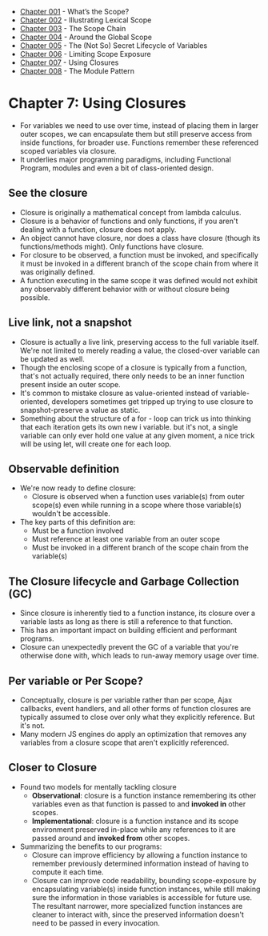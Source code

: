 
- [Chapter 001](https://github.com/Unosquare-CoE-JavaScript/christian-barajas/blob/YDKJSY/102_YDJKSY_Scopes-and-closures/chapter001.md) - What’s the Scope? 
- [Chapter 002](https://github.com/Unosquare-CoE-JavaScript/christian-barajas/blob/YDKJSY/102_YDJKSY_Scopes-and-closures/chapter002.md) - Illustrating Lexical Scope 
- [Chapter 003](https://github.com/Unosquare-CoE-JavaScript/christian-barajas/blob/YDKJSY/102_YDJKSY_Scopes-and-closures/chapter003.md) - The Scope Chain 
- [Chapter 004](https://github.com/Unosquare-CoE-JavaScript/christian-barajas/blob/YDKJSY/102_YDJKSY_Scopes-and-closures/chapter004.md) - Around the Global Scope 
- [Chapter 005](https://github.com/Unosquare-CoE-JavaScript/christian-barajas/blob/YDKJSY/102_YDJKSY_Scopes-and-closures/chapter004.md) - The (Not So) Secret Lifecycle of Variables 
- [Chapter 006](https://github.com/Unosquare-CoE-JavaScript/christian-barajas/blob/YDKJSY/102_YDJKSY_Scopes-and-closures/chapter004.md) - Limiting Scope Exposure 
- [Chapter 007](https://github.com/Unosquare-CoE-JavaScript/christian-barajas/blob/YDKJSY/102_YDJKSY_Scopes-and-closures/chapter004.md) - Using Closures 
- [Chapter 008](https://github.com/Unosquare-CoE-JavaScript/christian-barajas/blob/YDKJSY/102_YDJKSY_Scopes-and-closures/chapter004.md) - The Module Pattern 

# Chapter 7: Using Closures 
- For variables we need to use over time, instead of placing them in larger outer scopes, we can encapsulate them but still preserve access from inside functions, for broader use. Functions remember these referenced scoped variables via closure. 
- It underlies major programming paradigms, including Functional Program, modules and even a bit of class-oriented design. 

## See the closure 
- Closure is originally a mathematical concept from lambda calculus. 
- Closure is a behavior of functions and only functions, if you aren't dealing with a function, closure does not apply. 
- An object cannot have closure, nor does a class have closure (though its functions/methods might). Only functions have closure. 
- For closure to be observed, a function must be invoked, and specifically it must be invoked in a different branch of the scope chain from where it was originally defined. 
- A function executing in the same scope it was defined would not exhibit any observably different behavior with or without closure being possible. 

## Live link, not a snapshot 
- Closure is actually a live link, preserving access to the full variable itself. We're not limited to merely reading a value, the closed-over variable can be updated as well. 
- Though the enclosing scope of a closure is typically from a function, that's not actually required, there only needs to be an inner function present inside an outer scope. 
- It's common to mistake closure as value-oriented instead of variable-oriented, developers sometimes get tripped up trying to use closure to snapshot-preserve a value as static. 
- Something about the structure of a for - loop can trick us into thinking that each iteration gets its own new i variable. but it's not, a single variable can only ever hold one value at any given moment, a nice trick will be using let, will create one for each loop. 

## Observable definition  
- We're now ready to define closure:  
    - Closure is observed when a function uses variable(s) from outer scope(s) even while running in a scope where those variable(s) wouldn't be accessible. 
- The key parts of this definition are:  
    - Must be a function involved 
    - Must reference at least one variable from an outer scope  
    - Must be invoked in a different branch of the scope chain from the variable(s) 

## The Closure lifecycle and Garbage Collection (GC) 
- Since closure is inherently tied to a function instance, its closure over a variable lasts as long as there is still a reference to that function. 
- This has an important impact on building efficient and performant programs.  
- Closure can unexpectedly prevent the GC of a variable that you're otherwise done with, which leads to run-away memory usage over time. 

## Per variable or Per Scope? 
- Conceptually, closure is per variable rather than per scope, Ajax callbacks, event handlers, and all other forms of function closures are typically assumed to close over only what they explicitly reference. But it's not. 
- Many modern JS engines do apply an optimization that removes any variables from a closure scope that aren't explicitly referenced. 

## Closer to Closure 
- Found two models for mentally tackling closure 
    - **Observational**: closure is a function instance remembering its other variables even as that function is passed to and **invoked in** other scopes. 
    - **Implementational**: closure is a function instance and its scope environment preserved in-place while any references to it are passed around and **invoked from** other scopes. 
- Summarizing the benefits to our programs:  
    - Closure can improve efficiency by allowing a function instance to remember previously determined information instead of having to compute it each time. 
    - Closure can improve code readability, bounding scope-exposure by encapsulating variable(s) inside function instances, while still making sure the information in those variables is accessible for future use. The resultant narrower, more specialized function instances are cleaner to interact with, since the preserved information doesn't need to be passed in every invocation. 

     

 